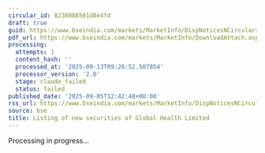 ```yaml
---
circular_id: 8230088501d8e4fd
draft: true
guid: https://www.bseindia.com/markets/MarketInfo/DispNoticesNCirculars.aspx?Noticeid={54D20E2E-B226-40A3-A9B6-CCA5C7C40BEE}&noticeno=20250905-32&dt=09/05/2025&icount=32&totcount=43&flag=0
pdf_url: https://www.bseindia.com/markets/MarketInfo/DownloadAttach.aspx?id=20250905-32&attachedId=2a121c73-3d5d-4aa7-8738-c38d3a976dfe
processing:
  attempts: 1
  content_hash: ''
  processed_at: '2025-09-13T09:28:52.507854'
  processor_version: '2.0'
  stage: claude_failed
  status: failed
published_date: '2025-09-05T12:42:48+00:00'
rss_url: https://www.bseindia.com/markets/MarketInfo/DispNoticesNCirculars.aspx?Noticeid={54D20E2E-B226-40A3-A9B6-CCA5C7C40BEE}&noticeno=20250905-32&dt=09/05/2025&icount=32&totcount=43&flag=0
source: bse
title: Listing of new securities of Global Health Limited
---
```


Processing in progress...